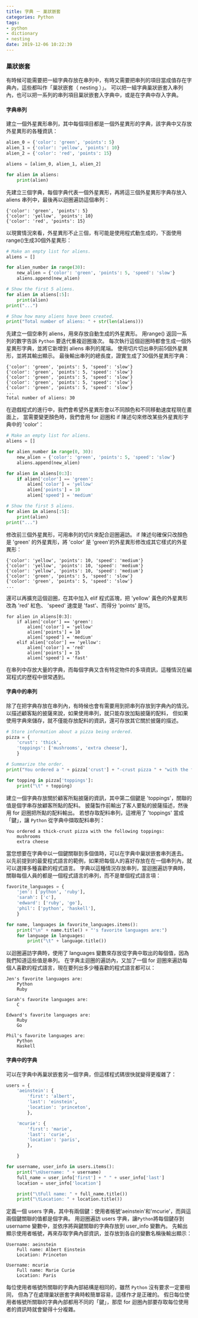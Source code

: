 ```yaml
---
title: 字典 － 巢狀嵌套
categories: Python
tags:
- python
- dictionary
- nesting
date: 2019-12-06 10:22:39
---
```


### 巢狀嵌套
有時候可能需要把一組字典存放在串列中，有時又需要把串列的項目當成值存在字典內，這些都叫作「巢狀嵌套（ nesting ）」。
可以把一組字典巢狀嵌套入串列內，也可以把一系列的串列項目巢狀嵌套入字典中，或是在字典中存入字典。

#### 字典串列

<!-- more -->

建立一個外星異形串列，其中每個項目都是一個外星異形的字典，該字典中又存放外星異形的各種資訊：
```python
alien_0 = {'color': 'green', 'points': 5}
alien_1 = {'color': 'yellow', 'points': 10}
alien_2 = {'color': 'red', 'points': 15}

aliens = [alien_0, alien_1, alien_2]

for alien in aliens:
    print(alien)
```
先建立三個字典，每個字典代表一個外星異形，再將這三個外星異形字典存放入 aliens 串列中，最後再以迴圈遍訪這個串列：
```text
{'color': 'green', 'points': 5}
{'color': 'yellow', 'points': 10}
{'color': 'red', 'points': 15}
```
以現實情況來看，外星異形不止三個，有可能是使用程式動生成的，下面使用 range()生成30個外星異形：
```python
# Make an empty list for aliens.
aliens = []

for alien_number in range(30):
    new_alien = {'color': 'green', 'points': 5, 'speed': 'slow'}
    aliens.append(new_alien)

# Show the first 5 aliens.
for alien in aliens[:5]:
    print(alien)
print("...")

# Show how many aliens have been created.
print("Total number of aliens: " + str(len(aliens)))
```
先建立一個空串列 aliens，用來存放自動生成的外星異形。
用range() 返回一系列的數字告訴 `Python` 要迭代重複迴圈幾次。
每次執行這個迴圈時都會生成一個外星異形字典，並將它新增到 aliens 串列的尾端。
使用切片切出串列前5個外星異形，並將其輸出顯示。
最後輸出串列的總長度，證實生成了30個外星異形字典：
```text
{'color': 'green', 'points': 5, 'speed': 'slow'}
{'color': 'green', 'points': 5, 'speed': 'slow'}
{'color': 'green', 'points': 5, 'speed': 'slow'}
{'color': 'green', 'points': 5, 'speed': 'slow'}
{'color': 'green', 'points': 5, 'speed': 'slow'}
...
Total number of aliens: 30
```
在遊戲程式的進行中，我們會希望外星異形會以不同顏色和不同移動速度程現在畫面上，
當需要變更顏色時，我們會用 for 迴圈和 if 陳述句來修改某些外星異形字典中的 'color'：
```python
# Make an empty list for aliens.
aliens = []

for alien_number in range(0, 30):
    new_alien = {'color': 'green', 'points': 5, 'speed': 'slow'}
    aliens.append(new_alien)

for alien in aliens[0:3]:
    if alien['color'] == 'green':
        alien['color'] = 'yellow'
        alien['points'] = 10
        alien['speed'] = 'medium'

# Show the first 5 aliens.
for alien in aliens[:5]:
    print(alien)
print("...")
```
修改前三個外星異形，可用串列的切片來配合迴圈遍訪。
if 陳述句確保只改顏色是 'green' 的外星異形，將 'color' 是 'green'的外星異形修改成其它樣式的外星異形：
```text
{'color': 'yellow', 'points': 10, 'speed': 'medium'}
{'color': 'yellow', 'points': 10, 'speed': 'medium'}
{'color': 'yellow', 'points': 10, 'speed': 'medium'}
{'color': 'green', 'points': 5, 'speed': 'slow'}
{'color': 'green', 'points': 5, 'speed': 'slow'}
...
```
還可以再擴充這個迴圈，在其中加入 elif 程式區塊，把 'yellow' 黃色的外星異形改為 'red' 紅色、
'speed' 速度是 'fast'、而得分 'points' 是15。
```text
for alien in aliens[0:3]:
    if alien['color'] == 'green':
        alien['color'] = 'yellow'
        alien['points'] = 10
        alien['speed'] = 'medium'
    elif alien['color'] == 'yellow':
        alien['color'] = 'red'
        alien['points'] = 15
        alien['speed'] = 'fast'
```
在串列中存放大量的字典，而每個字典又含有特定物件的多項資訊，這種情況在編寫程式的歷程中很常遇到。

#### 字典中的串列
除了在把字典存放在串列內，有時候也會有需要用到把串列存放到字典內的情況。
以描述顧客點的披薩來說，如果使用串列，就只能存放加點披薩的配料，
但如果使用字典來儲存，就不僅能存放配料的資訊，還可存放其它關於披薩的描述。
```python
# Store information about a pizza being ordered.
pizza = {
    'crust': 'thick',
    'toppings': ['mushrooms', 'extra cheese'],
    }

# Summarize the order.
print("You ordered a " + pizza['crust'] + "-crust pizza " + "with the following toppings:")

for topping in pizza['toppings']:
    print("\t" + topping)
```
建立一個字典存放關於顧客所點披薩的資訊，其中第二個鍵是 'toppings'，關聯的值是個字串存放顧客所點的配料。
披薩製作前輸出了客人要點的披薩描述，然後用 for 迴圈把所點的配料輸出。
若想存取配料串列，這裡用了 'toppings' 當成「鍵」，讓 `Python` 從字典中擷取配料串列：
```text
You ordered a thick-crust pizza with the following toppings:
	mushrooms
	extra cheese
```
當您想要在字典中以一個鍵關聯到多個值時，可以在字典中巢狀嵌套串列進去。
以先前提到的最愛程式語言的範例，如果把每個人的喜好存放在在一個串列內，就可以選擇多種喜歡的程式語言。
字典以這種情況存放串列，當迴圈遍訪字典時，關聯每個人員的都是一個程式語言的串列，而不是單個程式語言項：
```python
favorite_languages = {
    'jen': ['python', 'ruby'],
    'sarah': ['c'],
    'edward': ['ruby', 'go'],
    'phil': ['python', 'haskell'],
    }

for name, languages in favorite_languages.items():
    print("\n" + name.title() + "'s favorite languages are:")
    for language in languages:
        print("\t" + language.title())
```
以迴圈遍訪字典時，使用了 languages 變數來存放從字典中取出的每個值，因為我們知道這些值是串列。
在字典主迴圈的遍訪內，又加了一個 for 迴圈來遍訪每個人喜歡的程式語言，現在要列出多少種喜歡的程式語言都可以：
```text
Jen's favorite languages are:
	Python
	Ruby

Sarah's favorite languages are:
	C

Edward's favorite languages are:
	Ruby
	Go

Phil's favorite languages are:
	Python
	Haskell
```

#### 字典中的字典
可以在字典中再巢狀嵌套另一個字典，但這樣程式碼很快就變得更複雜了：
```python
users = {
    'aeinstein': {
        'first': 'albert',
        'last': 'einstein',
        'location': 'princeton',
        },

    'mcurie': {
        'first': 'marie',
        'last': 'curie',
        'location': 'paris',
        },

    }

for username, user_info in users.items():
    print("\nUsername: " + username)
    full_name = user_info['first'] + " " + user_info['last']
    location = user_info['location']

    print("\tFull name: " + full_name.title())
    print("\tLocation: " + location.title())
```
定義一個 users 字典，其中有兩個鍵：使用者帳號'aeinstein'和'mcurie'，而與這兩個鍵關聯的值都是個字典。
用迴圈遍訪 users 字典，讓`Python`將每個鍵存到 username 變數中，並依序將與鍵關聯的字典存放到 user_info 變數內。
先輸出顯示使用者帳號，再來存取字典內部資訊，並存放到各自的變數名稱後輸出顯示：
```text
Username: aeinstein
	Full name: Albert Einstein
	Location: Princeton

Username: mcurie
	Full name: Marie Curie
	Location: Paris
```
每位使用者帳號所關聯的字典內部結構是相同的，雖然 `Python` 沒有要求一定要相同，
但為了在處理巢狀嵌套字典時較簡單容易，這樣作才是正確的。
假日每位使用者帳號所關聯的字典內部都用不同的「鍵」，那麼 for 迴圈內部要存取每位使用者的資訊時就會變得十分複雜。
